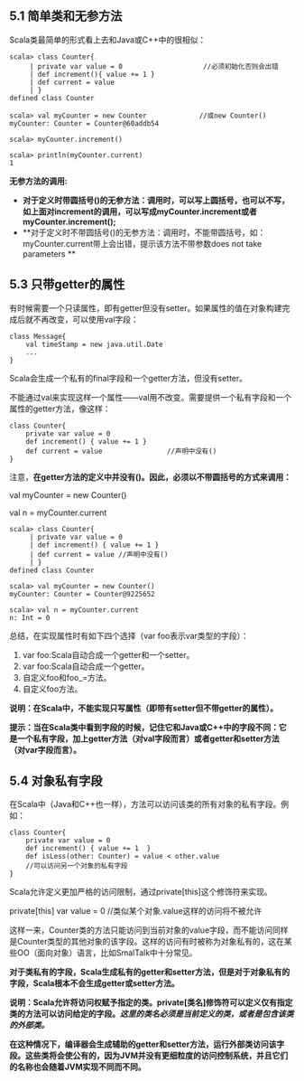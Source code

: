 ## 5.1 简单类和无参方法

Scala类最简单的形式看上去和Java或C++中的很相似：

```
scala> class Counter{
     | private var value = 0                    //必须初始化否则会出错
     | def increment(){ value += 1 }
     | def current = value
     | }
defined class Counter

scala> val myCounter = new Counter             //或new Counter()
myCounter: Counter = Counter@60addb54

scala> myCounter.increment()

scala> println(myCounter.current)
1
```

**无参方法的调用:**

* **对于定义时带圆括号\(\)的无参方法：调用时，可以写上圆括号，也可以不写，如上面对increment的调用，可以写成myCounter.increment或者myCounter.increment\(\);**
* **对于定义时不带圆括号\(\)的无参方法：调用时，不能带圆括号，如：myCounter.current带上会出错，提示该方法不带参数does not take parameters  **



## 5.3 只带getter的属性

有时候需要一个只读属性，即有getter但没有setter。如果属性的值在对象构建完成后就不再改变，可以使用val字段：

```
class Message{
    val timeStamp = new java.util.Date
    ...
}
```

Scala会生成一个私有的final字段和一个getter方法，但没有setter。

不能通过val来实现这样一个属性——val用不改变。需要提供一个私有字段和一个属性的getter方法，像这样：

```
class Counter{
    private var value = 0
    def increment() { value += 1 }
    def current = value                //声明中没有()
}
```

注意，**在getter方法的定义中并没有\(\)。因此，必须以不带圆括号的方式来调用：**

val  myCounter = new Counter\(\)

val n = myCounter.current

```
scala> class Counter{
     | private var value = 0
     | def increment() { value += 1 }
     | def current = value //声明中没有()
     | }
defined class Counter

scala> val myCounter = new Counter()
myCounter: Counter = Counter@9225652

scala> val n = myCounter.current
n: Int = 0
```

总结，在实现属性时有如下四个选择（var foo表示var类型的字段）：

1. var foo:Scala自动合成一个getter和一个setter。
2. var foo:Scala自动合成一个getter。
3. 自定义foo和foo\_=方法。
4. 自定义foo方法。

**说明：在Scala中，不能实现只写属性（即带有setter但不带getter的属性）。**

**提示：当在Scala类中看到字段的时候，记住它和Java或C++中的字段不同：它是一个私有字段，加上getter方法（对val字段而言）或者getter和setter方法（对var字段而言）。**

## 5.4 对象私有字段

在Scala中（Java和C++也一样），方法可以访问该类的所有对象的私有字段。例如：

```
class Counter{
    private var value = 0
    def increment() { value += 1  }
    def isLess(other: Counter) = value < other.value
    //可以访问另一个对象的私有字段
}
```

Scala允许定义更加严格的访问限制，通过private\[this\]这个修饰符来实现。

private\[this\] var value = 0        //类似某个对象.value这样的访问将不被允许

这样一来，Counter类的方法只能访问到当前对象的value字段，而不能访问同样是Counter类型的其他对象的该字段。这样的访问有时被称为对象私有的，这在某些OO（面向对象）语言，比如SmalTalk中十分常见。

**对于类私有的字段，Scala生成私有的getter和setter方法，但是对于对象私有的字段，Scala根本不会生成getter或setter方法。**

**说明：Scala允许将访问权赋予指定的类。private\[类名\]修饰符可以定义仅有指定类的方法可以访问给定的字段。**_**这里的类名必须是当前定义的类，或者是包含该类的外部类。**_

**在这种情况下，编译器会生成辅助的getter和setter方法，运行外部类访问该字段。这些类将会使公有的，因为JVM并没有更细粒度的访问控制系统，并且它们的名称也会随着JVM实现不同而不同。**

